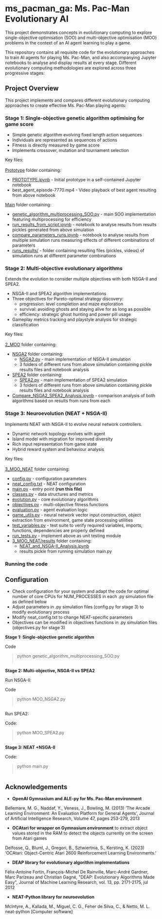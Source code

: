 # ms_pacman_ga: Ms. Pac-Man Evolutionary AI
This project demonstrates concepts in evolutionary computing to explore single-objective optimisation (SOO) and multi-objective optimisation (MOO) problems in the context of an AI agent learning to play a game. 

This repository contains all requisite code for the evolutionary approaches to train AI agents for playing Ms. Pac-Man, and also accompanying Jupyter notebooks to analyse and display results at every stage. Different evolutionary computing methodologies are explored across three progressive stages:

## Project Overview

This project implements and compares different evolutionary computing approaches to create effective Ms. Pac-Man playing agents:

### Stage 1: Single-objective genetic algorithm optimising for game score
   
   - Simple genetic algorithm evolving fixed length action sequences
   - Individuals are represented as sequences of actions
   - Fitness is directly measured by game score
   - Implements crossover, mutation and tournament selection

Key files: <br/><br/> 
[Prototype](1_SOO/1_Prototype/) folder containing:  <br/>  

- [PROTOTYPE.ipynb](1_SOO/1_Prototype/PROTOTYPE.ipynb) -
        Initial prototype in a self-contained Jupyter notebook <br>
- best_agent_episode-7770.mp4 -
        Video playback of best agent resulting from above notebook <br>
        
[Main](1_SOO/2_Main/) folder containing: <br/>
- [genetic_algorithm_multiprocessing_SOO.py](1_SOO/2_Main/genetic_algorithm_multiprocessing_SOO.py) - main SOO implementation featuring multiprocessing for efficiency <br>
- [run_results_from_script.ipynb](1_SOO/2_Main/run_results_from_script.ipynb) - notebook to analyse results from results pickles generated from above simulation <br>
- [compare_parameters_runs.ipynb](1_SOO/2_Main/compare_parameters_runs.ipynb) - notebook to analyse results from multiple simulation runs measuring effects of different combinations of parameters <br>
- [runs_results/](1_SOO/2_Main/runs_results/) - folder containing resulting files (pickles, videos) of simulation runs at different parameter combinations

### Stage 2: Multi-objective evolutionary algorithms 
Extends the evolution to consider multiple objectives with both NSGA-II and SPEA2.

  - NSGA-II and SPEA2 algorithm implementations
  - Three objectives for Pareto-optimal strategy discovery:
    - progression: level completion and maze exploration
    - survival: avoiding ghosts and staying alive for as long as possible
    - efficiency: strategic ghost hunting and power pill usage
  - Gameplay metrics tracking and playstyle analysis for strategic classification

Key files: <br/><br/>
[2_MOO](2_MOO) folder containing: <br>
- [NSGA2](2_MOO/NSGA2) folder containing: <br>
  - [NSGA2.py](2_MOO/NSGA2/MOO_NSGA2.py) - main implementation of NSGA-II simulation
  - 3 folders of different runs from above simulation containing pickle results files and notebook analysis <br>
- [SPEA2](2_MOO/SPEA2) folder containing: <br>
  - [SPEA2.py](2_MOO/SPEA2/MOO_SPEA2.py) - main implementation of SPEA2 simulation
  - 3 folders of different runs from above simulation containing pickle results files and notebook analysis <br>
- [Compare_NSGA2_SPEA2_Analysis.ipynb](2_MOO/Compare_NSGA2_SPEA2_Analysis.ipynb) - comparison analysis of both algorithms based on results from runs from each

### Stage 3: Neuroevolution (NEAT + NSGA-II)
Implements NEAT with NSGA-II to evolve neural network controllers.

- Dynamic network topology evolves with agent
- Island model with migration for improved diversity
- Rich input representation from game state
- Hybrid reward system and behaviour analysis

Key files: <br/><br/> 
[3_MOO_NEAT](3_MOO_NEAT) folder containing: <br>
- [config.py](3_MOO_NEAT/config.py) - configuration parameters
- [neat_config.txt](3_MOO_NEAT/neat_config.txt) - NEAT configuration
- [main.py](3_MOO_NEAT/main.py) - entry point **(run this file)**
- [classes.py](3_MOO_NEAT/classes.py) - data structures and metrics
- [evolution.py](3_MOO_NEAT/evolution.py) - core evolutionary algorithms
- [objectives.py](3_MOO_NEAT/objectives.py) - multi-objective fitness functions
- [evaluation.py](3_MOO_NEAT/evaluation.py) - agent evaluation logic
- [game_utils.py](3_MOO_NEAT/game_utils.py) - neural network vector input construction, object extraction from environment, game state processing utilities
- [test_variables.py](3_MOO_NEAT/test_variables.py) - test suite to verify required variables, imports, functions, dependencies are properly defined
- [run_tests.py](3_MOO_NEAT/run_tests.py) - implement above as unit testing module
- [3_MOO_NEAT/results](3_MOO_NEAT/results) folder containing: <br>
  - [NEAT_and_NSGA-II_Analysis.ipynb](3_MOO_NEAT/results/NEAT_and_NSGA-II_Analysis.ipynb)
  - results pickle from running simulation main.py

### Running the code

## Configuration
- Check configuration for your system and adapt the code for optimal number of core CPUs for NUM_PROCESSES in each .py simulation file as defined below
- Adjust parameters in .py simulation files (config.py for stage 3) to modify evolutionary process
- Modify neat_config.txt to change NEAT-specific parameters
- Objectives can be modified in objectives functions in .py simulation files (objectives.py for stage 3)

**Stage 1: Single-objective genetic algorithm**

Code
> python genetic_algorithm_multiprocessing_SOO.py 
<br><br>

**Stage 2: Multi-objective, NSGA-II vs SPEA2**

Run NSGA-II:

Code
> python MOO_NSGA2.py 
<br><br>

Run SPEA2:

Code:
> python MOO_SPEA2.py
<br><br>

**Stage 3: NEAT +NSGA-II**

Code:
> python main.py
<br><br>

## Acknowledgements

- **OpenAI Gymnasium and ALE-py for Ms. Pac-Man environment**

Bellemare, M. G., Naddaf, Y., Veness, J., Bowling, M. (2013) ‘The Arcade Learning Environment: An Evaluation Platform for General Agents’, Journal of Artificial Intelligence Research, Volume 47, pages 253-279, 2013
  
- **OCAtari for wrapper on Gymnasium environment** to extract object values stored in the RAM to detect the objects currently on the screen from Atari games 

Delfosse, Q., Bluml, J., Gregori, B., Sztwiertnia, S., Kersting, K. (2023) ‘OCAtari: Object-Centric Atari 2600 Reinforcement Learning Environments.’

- **DEAP library for evolutionary algorithm implementations**

Félix-Antoine Fortin, François-Michel De Rainville, Marc-André Gardner, Marc Parizeau and Christian Gagné, "DEAP: Evolutionary Algorithms Made Easy", Journal of Machine Learning Research, vol. 13, pp. 2171-2175, jul 2012

- **NEAT-Python library for neuroevolution**

McIntyre, A., Kallada, M., Miguel, C. G., Feher de Silva, C., & Netto, M. L. neat-python [Computer software]

    
    
   
      
           
     
